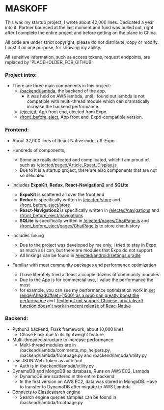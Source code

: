 # MASKOFF
This was my startup project, I wrote about 42,000 lines. Dedicated a year into it. Partner bounced at the last moment and fund was pulled out, right after I complete the entire project and before getting on the plane to China.

All code are under strict copyright, please do not distribute, copy or modify. I post it on one purpose, for showing my ability.

All sensitive information, such as access tokens, request endpoints, are replaced by 'PLACEHOLDER_FOR_GITHUB'.

### Project intro:
* There are three main components in this project: 
  - [/backend/lambda](https://github.com/leonyhenn/MASKOFF/tree/master/backend/lambda), the backend of the app.
    - it was held on AWS lambda, until I found out lambda is not compatible with multi-thread module which can dramatically increase the backend performance.
  - [/ejected](https://github.com/leonyhenn/MASKOFF/tree/master/ejected), App front end, ejected from Expo.
  - [/front_before_eject](https://github.com/leonyhenn/MASKOFF/tree/master/front_before_eject), App front end, Expo-compatible version.
### Frontend:
* About 32,000 lines of React Native code, off-Expo
* Hundreds of components, 

  - Some are really delicated and complicated, which I am proud of, such as [/ejected/pages/Article_Roast_Display.js](https://github.com/leonyhenn/MASKOFF/blob/master/ejected/pages/Article_Roast_Display.js)
  - Due to it is a startup project, there are also components that are not so delicated

* Includes **ExpoKit**, **Redux**, **React-Navigation2** and **SQLite**
  - **ExpoKit** is scattered all over the front end
  - **Redux** is specifically written in [/ejected/store](https://github.com/leonyhenn/MASKOFF/tree/master/ejected/store) and [/front_before_eject/store](https://github.com/leonyhenn/MASKOFF/tree/master/front_before_eject/store)
  - **React-Navigation2** is specifically written in [/ejected/navigations](https://github.com/leonyhenn/MASKOFF/tree/master/ejected/navigations) and [/front_before_eject/navigations](https://github.com/leonyhenn/MASKOFF/tree/master/front_before_eject/navigations)
  - **SQLite** is specifically written in [/ejected/pages/ChatPage.js](https://github.com/leonyhenn/MASKOFF/tree/master/ejected/pages/ChatPage.js) and [/front_before_eject/pages/ChatPage.js](https://github.com/leonyhenn/MASKOFF/tree/master/front_before_eject/pages/ChatPage.js) to store chat history
* includes linking
  - Due to the project was developed by me only, I tried to stay in Expo as much as I can, but there are modules that Expo do not support.
  - All linkings can be found in [/ejected/android/settings.gradle](https://github.com/leonyhenn/MASKOFF/tree/master/ejected/android/settings.gradle)
* Familiar with most community packages and performance optimization
  - I have literately tried at least a couple dozens of community modules
  - Due to the App is for commercial use, I value the performance the most
  - for example, you can see my performance optimization work in [set renderAheadOffset={1500} as a prop can greatly boost the performance](https://github.com/sskhandek/react-native-emoji-input/issues/36#issue-438605362) and [TextInput not support Chinese input/clear() function doesn't work in recent release of Reac-Native](https://github.com/facebook/react-native/issues/18767#issuecomment-403685280)


### Backend:
* Python3 backend, Flask framework, about 10,000 lines
  - Chose Flask due to its lightweight feature
* Multi-threaded structure to increase performance
  - Multi-thread modules are in /backend/lambda/comments_mp_helpers.py, /backend/lambda/frontpage.py and /backend/lambda/utility.py
* Use JSON Web Token as auth tool
  - Auth is in /backend/lambda/utility.py
* DynamoDB and MongoDB as database, Runs on AWS EC2, Lambda
  - DynamoDB are scattered in the entire backend
  - In the first version on AWS EC2, data was stored in MongoDB. Have to transfer to DynamoDB after migrate to AWS Lambda
* Connects to Elasticsearch engine
  - Search engine queries samples can be found in /backend/lambda/frontpage.py
 
  

